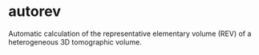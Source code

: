 # autorev
Automatic calculation of the representative elementary volume (REV) of a heterogeneous 3D tomographic volume.
